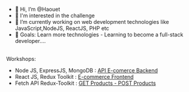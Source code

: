 - 👋 Hi, I’m @Haouet
- 👀 I'm interested in the challenge
- 🌱 I’m currently working on web development technologies like JavaScript,NodeJS, ReactJS, PHP etc
- 💞️ Goals: Learn more technologies - Learning to become a full-stack developer....
<br/>
Workshops: <br/>
<ul>
  <li>
Node JS, ExpressJS, MongoDB : <a href="https://github.com/Haouet/ecomerce-api">API E-comerce Backend </a></li>
  <li> React JS, Redux Toolkit : <a href="https://github.com/Haouet/Projet-react-node">E-commerce Frontend</a>
  </li>
  <li>Fetch API Redux-Toolkit : <a href="https://github.com/Haouet/fetch-API-Redux-Toolkit"> GET Products - POST Products </a></li>
</ul>
